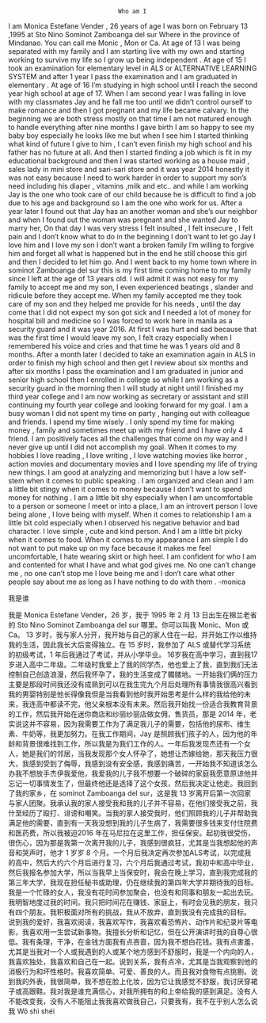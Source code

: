                                    Who am I  

I am Monica Estefane Vender , 26 years of age I was born on February 13 ,1995 at Sto Nino Sominot Zamboanga del sur Where in the province of Mindanao.  You can call me Monic , Mon or Ca. At age of 13 I was being separated with my family and I am starting live with my own and starting working to survive my life  so I grow up being independent . At age of 15 I took an examination for elementary level in ALS or ALTERNATIVE LEARNING SYSTEM and after 1 year I pass the examination and I am graduated in elementary . At age of 16 I’m studying in high school  until I reach the second year high school at age of 17. When I am second year I was falling in love with my classmates Jay  and he fall me too until we didn’t control ourself to make romance and then I got pregnant and my life became calvary. In the beginning we are both stress mostly on that time I am not matured enough to handle everything after nine months I gave birth I am so happy to see my baby boy especially he looks like me but when I see him I started thinking what kind of future I give to him  , I can’t even finish my high school and his father has no future at all. And then I started finding a job which is fit in my educational background and then I was started working as a house maid , sales lady in mini store and sari-sari store and it was year 2014 honestly it was not  easy because I need to work harder in order to support my son’s need including his diaper , vitamins ,milk and etc..  and while I am working Jay is the one who took care of our child because he is difficult to find a job due to his age and background so I am the one who work for us. After a year later I found out that Jay has an another woman and she’s our neighbor and when I found out the woman was pregnant and she wanted Jay to marry her, On that day I was very stress I felt insulted , I felt insecure , I felt pain and I don’t know what to do in the beginning I don’t want to let go Jay  I love him and I love my son I don’t want a broken family I’m willing to forgive him and forget all what is happened  but in the end he still choose this girl and then I decided to let him go. And I went back to my home town where in sominot Zamboanga del sur this is my first time coming home to my family since I left at the age of 13 years old. I will admit it was not easy for my family to accept me and my son, I even experienced beatings , slander and ridicule before they accept me. When my family accepted me they took care of my son and they helped me provide for his needs , until the day come that I did not expect my son got sick and I needed a lot of money for hospital bill and medicine so I was forced to work here in manila as a security guard  and  it was year 2016.  At first I was hurt and sad because that was the first time I would leave my son, I felt crazy especially when I remembered  his voice and cries and that time he was 1 years old and 8 months. After a month later I decided to take an examination again in ALS in order to finish my high school and then get  I review about six months and after six months I pass the examination and I am graduated in junior and senior high school then I enrolled in college so while I am working as a security guard in the morning then I will study at night until I finished my third year college and I am now working as secretary or assistant and still continuing my fourth year college and looking forward for my  goal. I am a busy woman I did not spent my time on party , hanging out with colleague and friends. I spend my time wisely  . I only spend my time for making money , family and sometimes meet up with my friend and I have only 4 friend. I am positively faces all the challenges that come on my way and I never give up until I did not accomplish my goal. 
When it comes to my hobbies I love reading , I love writing , I love watching movies like horror , action movies and documentary movies and I love spending my life of trying new things. I am good at analyzing and memorizing but I have a low self-stem when it comes to public speaking . I am organized and clean and I am a little bit stingy when it comes to money because I don’t want to spend money for nothing . I am a little bit shy especially when I am uncomfortable to a person or someone I meet or into a place, I am an introvert person I love being alone , I love being with myself. When it comes to relationship I am a little bit cold especially when I observed his negative behavior  and bad character.  I love simple , cute and kind person.  And I am a little bit picky when it comes to food.  When it comes to my appearance I am simple I do not want to put make up on my face because it makes me feel uncomfortable, I hate wearing skirt or high heel. I am confident for who I am and contented for what I have and what god gives me.  No one can’t change me , no one can’t stop me  I love being me and I don’t care what other people say about me as long as I have  nothing to do with them .
 -monica


我是谁

我是 Monica Estefane Vender，26 岁，我于 1995 年 2 月 13 日出生在棉兰老省的 Sto Nino Sominot Zamboanga del sur 哪里。你可以叫我 Monic、Mon 或 Ca。 13 岁时，我与家人分开，我开始与自己的家人住在一起，并开始工作以维持我的生活，因此我长大后变得独立。在 15 岁时，我参加了 ALS 或替代学习系统的初级考试，1 年后我通过了考试，并从小学毕业。 16岁我在高中学习，直到我17岁进入高中二年级。二年级时我爱上了我的同学杰，他也爱上了我，直到我们无法控制自己创造浪漫，然后我怀孕了，我的生活变成了髑髅地。一开始我们俩的压力主要是那段时间我还没有成熟到可以在我生完九个月后处理所有事情我很高兴看到我的男婴特别是他长得像我但是当我看到他时我开始思考是什么样的我给他的未来，我连高中都读不完，他父亲根本没有未来。然后我开始找一份适合我教育背景的工作，然后我开始在迷你商店和纱丽纱丽店做女佣，售货员，那是 2014 年，老实说这并不容易，因为我需要工作为了满足我儿子的需要，包括他的尿布、维生素、牛奶等，我更加努力。在我工作期间，Jay 是照顾我们孩子的人，因为他的年龄和背景很难找到工作，所以我是为我们工作的人。一年后我发现杰还有一个女人，她是我们的邻居，当我发现那个女人怀孕了，她想让杰嫁给她，那天我压力很大，我感到受到了侮辱，我感到没有安全感，我感到痛苦，一开始我不知道该怎么办我不想放手杰伊我爱他，我爱我的儿子我不想要一个破碎的家庭我愿意原谅他并忘记一切事情发生了，但最终他还是选择了这个女孩，然后我决定让他走。我回到了我的家乡，在 sominot Zamboanga del sur，这是我 13 岁离开后第一次回家与家人团聚。我承认我的家人接受我和我的儿子并不容易，在他们接受我之前，我什至经历了殴打、诽谤和嘲笑。当我的家人接受我时，他们照顾我的儿子并帮助我满足他的需要，直到有一天我没想到我的儿子生病了，我需要很多钱来支付住院费和医药费，所以我被迫2016 年在马尼拉在这里工作，担任保安。起初我很受伤，很伤心，因为那是我第一次离开我的儿子，我感到很疯狂，尤其是当我想起他的声音和哭声时，他才 1 岁岁 8 个月。一个月后我决定再次参加ALS考试，以完成我的高中，然后大约六个月后进行复习，六个月后我通过考试，我初中和高中毕业，然后我报名参加大学，所以当我早上当保安时，我会在晚上学习，直到我完成我的第三年大学，我现在担任秘书或助理，仍在继续我的第四年大学并期待我的目标。我是一个忙碌的女人，我没有花时间参加聚会，也没有和同事和朋友一起出去玩。我明智地度过我的时间。我只把时间花在赚钱、家庭上，有时会见我的朋友，我只有四个朋友。我积极面对所有的挑战，我从不放弃，直到我没有完成我的目标。
说到我的爱好，我喜欢阅读，我喜欢写作，我喜欢看恐怖片、动作片和纪录片等电影，我喜欢用一生尝试新事物。我擅长分析和记忆，但在公开演讲时我的自尊心很低。我有条理，干净，在金钱方面我有点吝啬，因为我不想白花钱。我有点害羞，尤其是当我对一个人或我遇到的人或某个地方感到不舒服时，我是一个内向的人，我喜欢独处，我喜欢和自己在一起。说到关系，我有点冷，尤其是当我观察到他的消极行为和坏性格时。我喜欢简单、可爱、善良的人。而且我对食物有点挑剔。说到我的外表，我很简单，我不想在脸上化妆，因为它让我感觉不舒服，我讨厌穿裙子或高跟鞋。我对我是谁充满信心，对我所拥有的和上帝给我的感到满足。没有人不能改变我，没有人不能阻止我我喜欢做我自己，只要我有，我不在乎别人怎么说我 
Wǒ shì shéi

